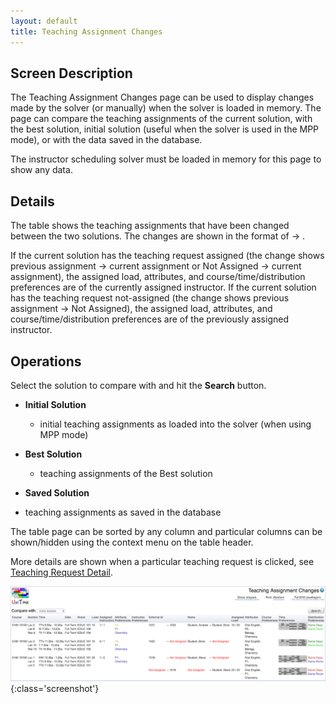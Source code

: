 ```yaml
---
layout: default
title: Teaching Assignment Changes
---
```



## Screen Description


 The Teaching Assignment Changes page can be used to display changes made by the solver (or manually) when the solver is loaded in memory. The page can compare the teaching assignments of the current solution, with the best solution, initial solution (useful when the solver is used in the MPP mode), or with the data saved in the database.


 The instructor scheduling solver must be loaded in memory for this page to show any data.

## Details


 The table shows the teaching assignments that have been changed between the two solutions. The changes are shown in the format of <selected assignment> → <current assignment>.


 If the current solution has the teaching request assigned (the change shows previous assignment → current assignment or Not Assigned → current assignment), the assigned load, attributes, and course/time/distribution preferences are of the currently assigned instructor. If the current solution has the teaching request not-assigned (the change shows previous assignment → Not Assigned), the assigned load, attributes, and course/time/distribution preferences are of the previously assigned instructor.

## Operations


 Select the solution to compare with and hit the **Search** button.

* **Initial Solution**
	* initial teaching assignments as loaded into the solver (when using MPP mode)

* **Best Solution**
	* teaching assignments of the Best solution

* **Saved Solution**

* teaching assignments as saved in the database


 The table page can be sorted by any column and particular columns can be shown/hidden using the context menu on the table header.


 More details are shown when a particular teaching request is clicked, see [Teaching Request Detail](teaching-request-detail).


![Teaching Assignment Changes](images/teaching-assignment-changes-1.png){:class='screenshot'}
